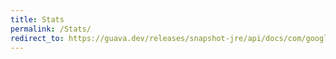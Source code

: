 ```yaml
---
title: Stats
permalink: /Stats/
redirect_to: https://guava.dev/releases/snapshot-jre/api/docs/com/google/common/math/Stats.html
---
```


